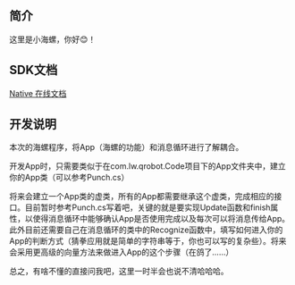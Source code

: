 ## 简介

这里是小海螺，你好😊！

## SDK文档

[Native 在线文档](https://native.run/articles/03.html)

## 开发说明

本次的海螺程序，将App（海螺的功能）和消息循环进行了解耦合。

开发App时，只需要类似于在com.lw.qrobot.Code项目下的App文件夹中，建立你的App类（可以参考Punch.cs）

将来会建立一个App类的虚类，所有的App都需要继承这个虚类，完成相应的接口。目前暂时参考Punch.cs写着吧，关键的就是要实现Update函数和finish属性，以使得消息循环中能够确认App是否使用完成以及每次可以将消息传给App。此外目前还需要自己在消息循环的类中的Recognize函数中，填写如何进入你的App的判断方式（猜拳应用就是简单的字符串等于，你也可以写的复杂些）。将来会采用更高级的向量方法来做进入App的这个步骤（在鸽了……）

总之，有啥不懂的直接问我吧，这里一时半会也说不清哈哈哈。